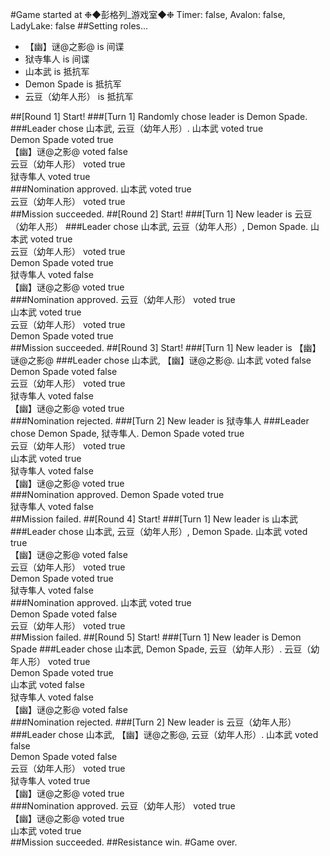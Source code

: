 #Game started at ❉◆彭格列_游戏室◆❉
Timer: false, Avalon: false, LadyLake: false
##Setting roles...
+ 【幽】谜@之影@ is 间谍
+ 狱寺隼人 is 间谍
+ 山本武 is 抵抗军
+ Demon Spade is 抵抗军
+ 云豆（幼年人形） is 抵抗军


##[Round 1] Start!
###[Turn 1] Randomly chose leader is Demon Spade.
###Leader chose 山本武, 云豆（幼年人形）.
山本武 voted true  
Demon Spade voted true  
【幽】谜@之影@ voted false  
云豆（幼年人形） voted true  
狱寺隼人 voted true  
###Nomination approved.
山本武 voted true  
云豆（幼年人形） voted true  
##Mission succeeded.
##[Round 2] Start!
###[Turn 1] New leader is 云豆（幼年人形）
###Leader chose 山本武, 云豆（幼年人形）, Demon Spade.
山本武 voted true  
云豆（幼年人形） voted true  
Demon Spade voted true  
狱寺隼人 voted false  
【幽】谜@之影@ voted true  
###Nomination approved.
云豆（幼年人形） voted true  
山本武 voted true  
云豆（幼年人形） voted true  
Demon Spade voted true  
##Mission succeeded.
##[Round 3] Start!
###[Turn 1] New leader is 【幽】谜@之影@
###Leader chose 山本武, 【幽】谜@之影@.
山本武 voted false  
Demon Spade voted false  
云豆（幼年人形） voted true  
狱寺隼人 voted false  
【幽】谜@之影@ voted true  
###Nomination rejected.
###[Turn 2] New leader is 狱寺隼人
###Leader chose Demon Spade, 狱寺隼人.
Demon Spade voted true  
云豆（幼年人形） voted true  
山本武 voted true  
狱寺隼人 voted false  
【幽】谜@之影@ voted true  
###Nomination approved.
Demon Spade voted true  
狱寺隼人 voted false  
##Mission failed.
##[Round 4] Start!
###[Turn 1] New leader is 山本武
###Leader chose 山本武, 云豆（幼年人形）, Demon Spade.
山本武 voted true  
【幽】谜@之影@ voted false  
云豆（幼年人形） voted true  
Demon Spade voted true  
狱寺隼人 voted false  
###Nomination approved.
山本武 voted true  
Demon Spade voted false  
云豆（幼年人形） voted true  
##Mission failed.
##[Round 5] Start!
###[Turn 1] New leader is Demon Spade
###Leader chose 山本武, Demon Spade, 云豆（幼年人形）.
云豆（幼年人形） voted true  
Demon Spade voted true  
山本武 voted false  
狱寺隼人 voted false  
【幽】谜@之影@ voted false  
###Nomination rejected.
###[Turn 2] New leader is 云豆（幼年人形）
###Leader chose 山本武, 【幽】谜@之影@, 云豆（幼年人形）.
山本武 voted false  
Demon Spade voted false  
云豆（幼年人形） voted true  
狱寺隼人 voted true  
【幽】谜@之影@ voted true  
###Nomination approved.
云豆（幼年人形） voted true  
【幽】谜@之影@ voted true  
山本武 voted true  
##Mission succeeded.
##Resistance win.
#Game over.